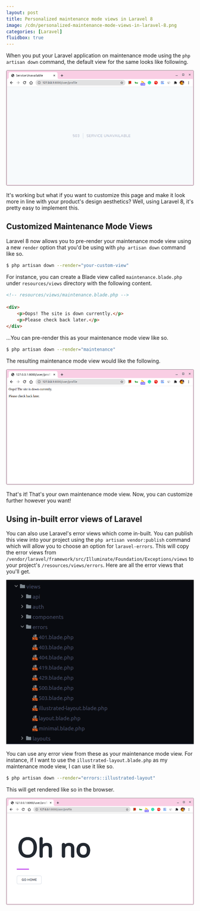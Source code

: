 ```yaml
---
layout: post
title: Personalized maintenance mode views in Laravel 8
image: /cdn/personalized-maintenance-mode-views-in-laravel-8.png
categories: [Laravel]
fluidbox: true
---
```


When you put your Laravel application on maintenance mode using the `php artisan down` command, the default view for the same looks like following.

[![](/images/default-maintenance-view-laravel.png)](/images/default-maintenance-view-laravel.png)

It's working but what if you want to customize this page and make it look more in line with your product's design aesthetics? Well, using Laravel 8, it's pretty easy to implement this.

## Customized Maintenance Mode Views

Laravel 8 now allows you to pre-render your maintenance mode view using a new `render` option that you'd be using with `php artisan down` command like so.

```bash
$ php artisan down --render="your-custom-view"
```

For instance, you can create a Blade view called `maintenance.blade.php` under `resources/views` directory with the following content.

```html
<!-- resources/views/maintenance.blade.php -->

<div>
    <p>Oops! The site is down currently.</p>
    <p>Please check back later.</p>
</div>
```

...You can pre-render this as your maintenance mode view like so.

```bash
$ php artisan down --render="maintenance"
```

The resulting maintenance mode view would like the following.

[![](/images/customized-maintenance-mode-view.png)](/images/customized-maintenance-mode-view.png)

That's it! That's your own maintenance mode view. Now, you can customize further however you want!

## Using in-built error views of Laravel

You can also use Laravel's error views which come in-built. You can publish this view into your project using the `php artisan vendor:publish` command which will allow you to choose an option for `laravel-errors`. This will copy the error views from `/vendor/laravel/framework/src/Illuminate/Foundation/Exceptions/views` to your project's `/resources/views/errors`. Here are all the error views that you'll get.

![](/images/laravel-existing-error-views.png)

You can use any error view from these as your maintenance mode view. For instance, if I want to use the `illustrated-layout.blade.php` as my maintenance mode view, I can use it like so.

```bash
$ php artisan down --render="errors::illustrated-layout"
```

This will get rendered like so in the browser.

[![](/images/illustrated-error-view.png)](/images/illustrated-error-view.png)